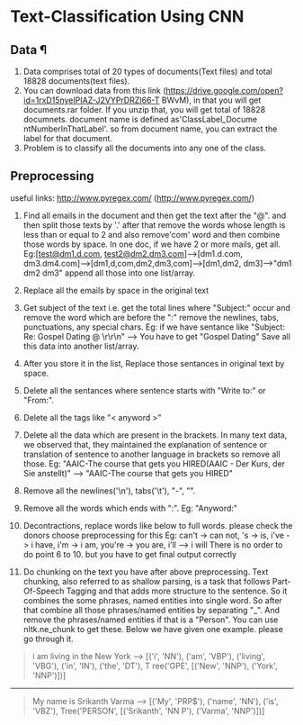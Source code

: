 # Text-Classification Using CNN

## Data ¶
1. Data comprises total of 20 types of documents(Text files) and total 18828 documents(text files).
2. You can download data from this link (https://drive.google.com/open?id=1rxD15nyeIPIAZ-J2VYPrDRZI66-T
BWvM), in that you will get documents.rar folder.
If you unzip that, you will get total of 18828 documnets. document name is defined as'ClassLabel_Docume
ntNumberInThatLabel'.
so from document name, you can extract the label for that document.
4. Problem is to classify all the documents into any one of the class.

## Preprocessing

useful links: http://www.pyregex.com/ (http://www.pyregex.com/)

1. Find all emails in the document and then get the text after the "@". and then split those texts by
'.'
after that remove the words whose length is less than or equal to 2 and also remove'com' word and then
combine those words by space.
In one doc, if we have 2 or more mails, get all.
Eg:[test@dm1.d.com, test2@dm2.dm3.com]-->[dm1.d.com, dm3.dm4.com]-->[dm1,d,com,dm2,dm3,com]-->[dm1,dm2,
dm3]-->"dm1 dm2 dm3"
append all those into one list/array.

2. Replace all the emails by space in the original text

3. Get subject of the text i.e. get the total lines where "Subject:" occur and remove
the word which are before the ":" remove the newlines, tabs, punctuations, any special chars.
Eg: if we have sentance like "Subject: Re: Gospel Dating @ \r\r\n" --> You have to get "Gospel Dating"
Save all this data into another list/array.

4. After you store it in the list, Replace those sentances in original text by space.

5. Delete all the sentances where sentence starts with "Write to:" or "From:".

6. Delete all the tags like "< anyword >"

7. Delete all the data which are present in the brackets.
In many text data, we observed that, they maintained the explanation of sentence
or translation of sentence to another language in brackets so remove all those.
Eg: "AAIC-The course that gets you HIRED(AAIC - Der Kurs, der Sie anstellt)" --> "AAIC-The course that
gets you HIRED"

8. Remove all the newlines('\n'), tabs('\t'), "-", "\".

9. Remove all the words which ends with ":".
Eg: "Anyword:"

10. Decontractions, replace words like below to full words.
please check the donors choose preprocessing for this
Eg: can't -> can not, 's -> is, i've -> i have, i'm -> i am, you're -> you are, i'll --> i will
There is no order to do point 6 to 10. but you have to get final output correctly

11. Do chunking on the text you have after above preprocessing.
Text chunking, also referred to as shallow parsing, is a task that
follows Part-Of-Speech Tagging and that adds more structure to the sentence.
So it combines the some phrases, named entities into single word.
So after that combine all those phrases/named entities by separating "_".
And remove the phrases/named entities if that is a "Person".
You can use nltk.ne_chunk to get these.
Below we have given one example. please go through it. 

> i am living in the New York --> [('i', 'NN'), ('am', 'VBP'), ('living', 'VBG'), ('in', 'IN'), ('the', 'DT'), T
ree('GPE', [('New', 'NNP'), ('York', 'NNP')])]
--------------------------------------------------
> My name is Srikanth Varma --> [('My', 'PRP$'), ('name', 'NN'), ('is', 'VBZ'), Tree('PERSON', [('Srikanth', 'NN
P'), ('Varma', 'NNP')])]












